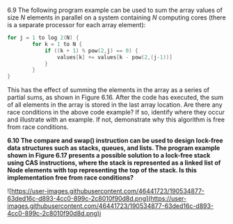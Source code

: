 6.9 The following program example can be used to sum the array values of size *N* elements in parallel on a system containing *N* computing cores (there is a separate processor for each array element):

```c
for j = 1 to log 2(N) {
		for k = 1 to N {
			if ((k + 1) % pow(2,j) == 0) {
				values[k] += values[k - pow(2,(j-1))]
			}
		}
}
```

This has the effect of summing the elements in the array as a series of partial sums, as shown in Figure 6.16. After the code has executed, the sum of all elements in the array is stored in the last array location. Are there any race conditions in the above code example? If so, identify where they occur and illustrate with an example. If not, demonstrate why this algorithm is free from race conditions.

**6.10 The compare and swap() instruction can be used to design lock-free data structures such as stacks, queues, and lists. The program example shown in Figure 6.17 presents a possible solution to a lock-free stack using CAS instructions, where the stack is represented as a linked list of Node elements with top representing the top of the stack. Is this implementation free from race conditions?**

![https://user-images.githubusercontent.com/46441723/190534877-63ded16c-d893-4cc0-899c-2c8010f90d8d.png](https://user-images.githubusercontent.com/46441723/190534877-63ded16c-d893-4cc0-899c-2c8010f90d8d.png)i
